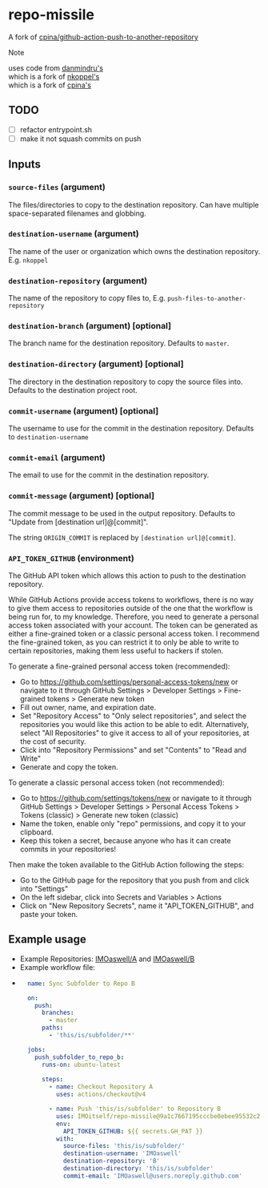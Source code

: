 # repo-missile
A fork of [cpina/github-action-push-to-another-repository](https://github.com/cpina/github-action-push-to-another-repository) 

> [!NOTE]
> uses code from [danmindru's](https://github.com/danmindru/push-files-to-another-repository) <br>
> which is a fork of [nkoppel's](https://github.com/nkoppel/push-files-to-another-repository) <br>
> which is a fork of [cpina's](https://github.com/cpina/github-action-push-to-another-repository) 

## TODO
- [ ] refactor entrypoint.sh
- [ ] make it not squash commits on push

## Inputs
### `source-files` (argument)
The files/directories to copy to the destination repository. Can have multiple space-separated filenames and globbing.

### `destination-username` (argument)
The name of the user or organization which owns the destination repository. E.g. `nkoppel`

### `destination-repository` (argument)
The name of the repository to copy files to, E.g. `push-files-to-another-repository`

### `destination-branch` (argument) [optional]
The branch name for the destination repository. Defaults to `master`.

### `destination-directory` (argument) [optional]
The directory in the destination repository to copy the source files into. Defaults to the destination project root.

### `commit-username` (argument) [optional]
The username to use for the commit in the destination repository. Defaults to `destination-username`

### `commit-email` (argument)
The email to use for the commit in the destination repository.

### `commit-message` (argument) [optional]
The commit message to be used in the output repository. Defaults to "Update from [destination url]@[commit]".

The string `ORIGIN_COMMIT` is replaced by `[destination url]@[commit]`.

### `API_TOKEN_GITHUB` (environment)
The GitHub API token which allows this action to push to the destination repository.

While GitHub Actions provide access tokens to workflows, there is no way to give them access to repositories outside of the one that the workflow is being run for, to my knowledge. Therefore, you need to generate a personal access token associated with your account. The token can be generated as either a fine-grained token or a classic personal access token. I recommend the fine-grained token, as you can restrict it to only be able to write to certain repositories, making them less useful to hackers if stolen.

To generate a fine-grained personal access token (recommended):
* Go to <https://github.com/settings/personal-access-tokens/new> or navigate to it through GitHub Settings > Developer Settings > Fine-grained tokens > Generate new token
* Fill out owner, name, and expiration date.
* Set "Repository Access" to "Only select repositories", and select the repositories you would like this action to be able to edit. Alternatively, select "All Repositories" to give it access to all of your repositories, at the cost of security.
* Click into "Repository Permissions" and set "Contents" to "Read and Write"
* Generate and copy the token.

To generate a classic personal access token (not recommended):
* Go to <https://github.com/settings/tokens/new> or navigate to it through GitHub Settings > Developer Settings > Personal Access Tokens > Tokens (classic) > Generate new token (classic)
* Name the token, enable only "repo" permissions, and copy it to your clipboard.
* Keep this token a secret, because anyone who has it can create commits in your repositories!

Then make the token available to the GitHub Action following the steps:
* Go to the GitHub page for the repository that you push from and click into "Settings"
* On the left sidebar, click into Secrets and Variables > Actions
* Click on "New Repository Secrets", name it "API_TOKEN_GITHUB", and paste your token.

## Example usage
- Example Repositories: [IMOaswell/A](https://github.com/IMOaswell/A) and [IMOaswell/B](https://github.com/IMOaswell/B)
- Example workflow file:
- ```yaml
    name: Sync Subfolder to Repo B

    on:
      push:
        branches:
          - master
        paths:
          - 'this/is/subfolder/**'

    jobs:
      push_subfolder_to_repo_b:
        runs-on: ubuntu-latest
        
        steps:
          - name: Checkout Repository A
            uses: actions/checkout@v4

          - name: Push 'this/is/subfolder' to Repository B
            uses: IMOitself/repo-missile@9a1c7667195cccbe0ebee95532c2ab1236c4fb2d
            env:
              API_TOKEN_GITHUB: ${{ secrets.GH_PAT }}
            with:
              source-files: 'this/is/subfolder/'
              destination-username: 'IMOaswell'
              destination-repository: 'B'
              destination-directory: 'this/is/subfolder'
              commit-email: 'IMOaswell@users.noreply.github.com'
```
